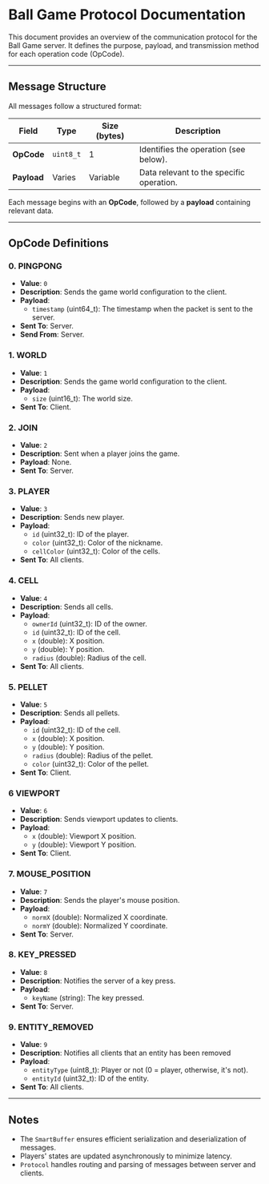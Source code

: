 # Ball Game Protocol Documentation

This document provides an overview of the communication protocol for the Ball Game server. It defines the purpose, payload, and transmission method for each operation code (OpCode).

---

## Message Structure
All messages follow a structured format:

| Field       | Type      | Size (bytes) | Description                               |
|-------------|-----------|--------------|-------------------------------------------|
| **OpCode**  | `uint8_t` | 1            | Identifies the operation (see below).     |
| **Payload** | Varies    | Variable     | Data relevant to the specific operation.  |

Each message begins with an **OpCode**, followed by a **payload** containing relevant data.

---

## OpCode Definitions

### 0. **PINGPONG**
- **Value**: `0`
- **Description**: Sends the game world configuration to the client.
- **Payload**:
  - `timestamp` (uint64_t): The timestamp when the packet is sent to the server.
- **Sent To**: Server.
- **Send From**: Server.

### 1. **WORLD**
- **Value**: `1`
- **Description**: Sends the game world configuration to the client.
- **Payload**:
  - `size` (uint16_t): The world size.
- **Sent To**: Client.

### 2. **JOIN**
- **Value**: `2`
- **Description**: Sent when a player joins the game.
- **Payload**: None.
- **Sent To**: Server.

### 3. **PLAYER**
- **Value**: `3`
- **Description**: Sends new player.
- **Payload**:
  - `id` (uint32_t): ID of the player.
  - `color` (uint32_t): Color of the nickname.
  - `cellColor` (uint32_t): Color of the cells.
- **Sent To**: All clients.

### 4. **CELL**
- **Value**: `4`
- **Description**: Sends all cells.
- **Payload**:
  - `ownerId` (uint32_t): ID of the owner.
  - `id` (uint32_t): ID of the cell.
  - `x` (double): X position.
  - `y` (double): Y position.
  - `radius` (double): Radius of the cell.
- **Sent To**: All clients.

### 5. **PELLET**
- **Value**: `5`
- **Description**: Sends all pellets.
- **Payload**:
  - `id` (uint32_t): ID of the cell.
  - `x` (double): X position.
  - `y` (double): Y position.
  - `radius` (double): Radius of the pellet.
  - `color` (uint32_t): Color of the pellet.
- **Sent To**: Client.

### 6 **VIEWPORT**
- **Value**: `6`
- **Description**: Sends viewport updates to clients.
- **Payload**:
  - `x` (double): Viewport X position.
  - `y` (double): Viewport Y position.
- **Sent To**: Client.

### 7. **MOUSE_POSITION**
- **Value**: `7`
- **Description**: Sends the player's mouse position.
- **Payload**:
  - `normX` (double): Normalized X coordinate.
  - `normY` (double): Normalized Y coordinate.
- **Sent To**: Server.

### 8. **KEY_PRESSED**
- **Value**: `8`
- **Description**: Notifies the server of a key press.
- **Payload**:
  - `keyName` (string): The key pressed.
- **Sent To**: Server.

### 9. **ENTITY_REMOVED**
- **Value**: `9`
- **Description**: Notifies all clients that an entity has been removed
- **Payload**:
  - `entityType` (uint8_t): Player or not (0 = player, otherwise, it's not).
  - `entityId` (uint32_t): ID of the entity.
- **Sent To**: All clients.

---

## Notes
- The `SmartBuffer` ensures efficient serialization and deserialization of messages.
- Players' states are updated asynchronously to minimize latency.
- `Protocol` handles routing and parsing of messages between server and clients.

